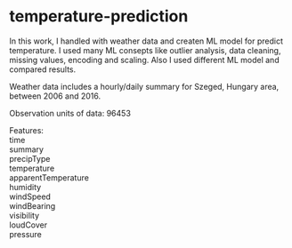 # temperature-prediction

In this work, I handled with weather data and createn ML model for predict temperature. I used many ML consepts like outlier analysis, data cleaning, missing values, encoding and scaling. Also I used different ML model and compared results.

Weather data includes a hourly/daily summary for Szeged, Hungary area, between 2006 and 2016.

Observation units of data: 96453

Features:<br>
time<br>
summary<br>
precipType<br>
temperature<br>
apparentTemperature<br>
humidity<br>
windSpeed<br>
windBearing<br>
visibility<br>
loudCover<br>
pressure<br>
